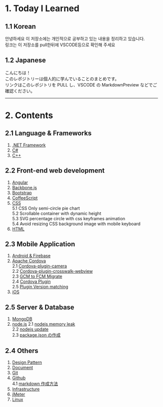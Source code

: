 # 1. Today I Learned

## 1.1 Korean

안녕하세요
이 저장소에는 개인적으로 공부하고 있는 내용을 정리하고 있습니다.  
링크는 이 저장소를 pull한뒤에 VSCODE등으로 확인해 주세요

## 1.2 Japanese

こんにちは！  
このレポジトリーは個人的に学んでいることのまとめです。  
リンクはこのレポジトリを PULL し、VSCODE の MarkdownPreview などでご確認ください。

---

# 2. Contents

## 2.1 Language & Frameworks

1. [.NET Framework](.net\readme.md)
2. [C#](C#\readme.md)
3. [C++](C++\readme.md)

## 2.2 Front-end web development

1. [Angular](angular\readme.md)
2. [Backbone.js](backbone.js\readme.md)
3. [Bootstrap](bootstrap\readmd.md)
4. [CoffeeScript](coffeescript\readme.md)
5. [CSS](CSS\readme.md)  
   5.1 CSS Only semi-circle pie chart  
   5.2 Scrollable container with dynamic height  
   5.3 SVG percentage circle with css keyframes animation  
   5.4 Avoid resizing CSS background image with mobile keyboard
6. [HTML](html\readme.md)

## 2.3 Mobile Application

1. [Android & Firebase](android\readme.md)
2. [Apache Cordova](cordova\readme.md)  
   2.1 [Cordova-plugin-camera](cordova\cordova-plugin-camera.md)  
   2.2 [Cordova-plugin-crosswalk-webview](cordova\cordova-plugin-crosswalk-webview.md)  
   2.3 [GCM to FCM Migrate](cordova\GCM_to_FCM.md)  
   2.4 [Cordova Plugin](cordova\plugin.md)  
   2.5 [Plugin Version matching](cordova\versioncheck.md)
3. [iOS](ios\readme.md)

## 2.5 Server & Database

1. [MongoDB](mongodb\readme.md)
2. [node.js](node.js)
   2.1 [nodejs memory leak](node.js\nodejs_memory_leak.md)  
   2.2 [nodejs update](node.js\nodejs_update.md)  
   2.3 [package.json の作成](node.js\package.jsonの作成.md)

## 2.4 Others

1. [Design Pattern](Designpattern)
2. [Document](document\readme.md)
3. [Git](git\readme.md)
4. [Github](github\readme.md)  
   4.1 [markdown 作成方法](github\markdown作成方法.md)
5. [Infrastructure](infrastructure\readme.md)
6. [jMeter](jmeter\readme.md)
7. [Linux](linux\readme.md)
